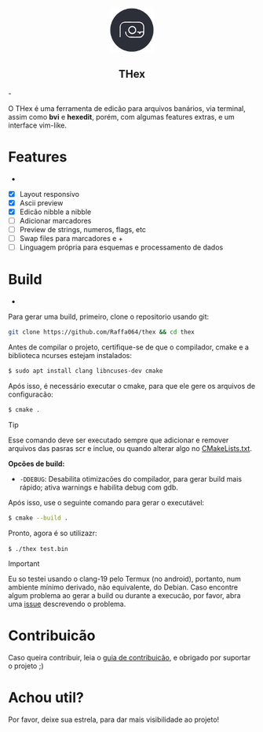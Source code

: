 <p align="center">
    <img src="/media/icon.png" alt="THex icon" width="90" height="90"/>
</p>

<h2 align="center"><b>THex</b></h2>
-

O THex é uma ferramenta de edicão para arquivos banários, via terminal, assim como **bvi** e **hexedit**, porém, com algumas features extras, e um interface vim-like.


# Features
-

- [x] Layout responsivo 
- [x] Ascii preview
- [x] Edicão nibble a nibble 
- [ ] Adicionar marcadores
- [ ] Preview de strings, numeros, flags, etc
- [ ] Swap files para marcadores e +
- [ ] Linguagem própria para esquemas e processamento de dados

# Build
-

Para gerar uma build, primeiro, clone o repositorio usando git:

```bash
git clone https://github.com/Raffa064/thex && cd thex
```

Antes de compilar o projeto, certifique-se de que o compilador, cmake e a biblioteca ncurses estejam instalados:

```bash
$ sudo apt install clang libncuses-dev cmake
```

Após isso, é necessário executar o cmake, para que ele gere os arquivos de configuracão:

```bash
$ cmake .
```

> [!TIP]
Esse comando deve ser executado sempre que adicionar e remover arquivos das pasras scr e inclue, ou quando alterar algo no [CMakeLists.txt](./CMakeLists.txt).

**Opcões de build:**
- `-DDEBUG`: Desabilita otimizacões do compilador, para gerar build mais rápido; ativa warnings e habilita debug com gdb.

Após isso, use o seguinte comando para gerar o executável:

```bash
$ cmake --build .
``` 

Pronto, agora é so utilizazr:

```$ ./thex test.bin```

> [!IMPORTANT]
Eu so testei usando o clang-19 pelo Termux (no android), portanto, num ambiente mínimo derivado, não equivalente, do Debian.
Caso encontre algum problema ao gerar a build ou durante a execucão, por favor, abra uma [issue](https://github.com/Raffa064/thex/issues) descrevendo o problema.

# Contribuicão

Caso queira contribuir, leia o [guia de contribuicão](./CONTRIBUTING.pt-br.md), e obrigado por suportar o projeto ;)

# Achou util? 

Por favor, deixe sua estrela, para dar mais visibilidade ao projeto!
